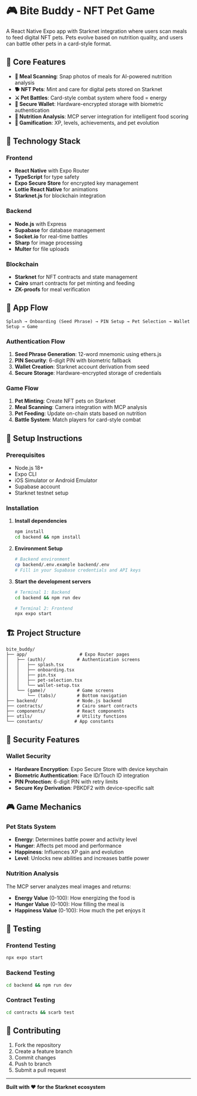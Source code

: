 # 🎮 Bite Buddy - NFT Pet Game

A React Native Expo app with Starknet integration where users scan meals to feed digital NFT pets. Pets evolve based on nutrition quality, and users can battle other pets in a card-style format.

## 🌟 Core Features

- **📱 Meal Scanning**: Snap photos of meals for AI-powered nutrition analysis
- **🐕 NFT Pets**: Mint and care for digital pets stored on Starknet
- **⚔️ Pet Battles**: Card-style combat system where food = energy
- **🔐 Secure Wallet**: Hardware-encrypted storage with biometric authentication
- **🥗 Nutrition Analysis**: MCP server integration for intelligent food scoring
- **🎯 Gamification**: XP, levels, achievements, and pet evolution

## 🚀 Technology Stack

### Frontend
- **React Native** with Expo Router
- **TypeScript** for type safety
- **Expo Secure Store** for encrypted key management
- **Lottie React Native** for animations
- **Starknet.js** for blockchain integration

### Backend
- **Node.js** with Express
- **Supabase** for database management
- **Socket.io** for real-time battles
- **Sharp** for image processing
- **Multer** for file uploads

### Blockchain
- **Starknet** for NFT contracts and state management
- **Cairo** smart contracts for pet minting and feeding
- **ZK-proofs** for meal verification

## 📱 App Flow

```
Splash → Onboarding (Seed Phrase) → PIN Setup → Pet Selection → Wallet Setup → Game
```

### Authentication Flow
1. **Seed Phrase Generation**: 12-word mnemonic using ethers.js
2. **PIN Security**: 6-digit PIN with biometric fallback
3. **Wallet Creation**: Starknet account derivation from seed
4. **Secure Storage**: Hardware-encrypted storage of credentials

### Game Flow
1. **Pet Minting**: Create NFT pets on Starknet
2. **Meal Scanning**: Camera integration with MCP analysis
3. **Pet Feeding**: Update on-chain stats based on nutrition
4. **Battle System**: Match players for card-style combat

## 🔧 Setup Instructions

### Prerequisites
- Node.js 18+
- Expo CLI
- iOS Simulator or Android Emulator
- Supabase account
- Starknet testnet setup

### Installation

1. **Install dependencies**
   ```bash
   npm install
   cd backend && npm install
   ```

2. **Environment Setup**
   ```bash
   # Backend environment
   cp backend/.env.example backend/.env
   # Fill in your Supabase credentials and API keys
   ```

3. **Start the development servers**
   ```bash
   # Terminal 1: Backend
   cd backend && npm run dev
   
   # Terminal 2: Frontend
   npx expo start
   ```

## 🏗️ Project Structure

```
bite_buddy/
├── app/                    # Expo Router pages
│   ├── (auth)/            # Authentication screens
│   │   ├── splash.tsx
│   │   ├── onboarding.tsx
│   │   ├── pin.tsx
│   │   ├── pet-selection.tsx
│   │   └── wallet-setup.tsx
│   └── (game)/            # Game screens
│       └── (tabs)/        # Bottom navigation
├── backend/               # Node.js backend
├── contracts/             # Cairo smart contracts
├── components/            # React components
├── utils/                 # Utility functions
└── constants/            # App constants
```

## 🔐 Security Features

### Wallet Security
- **Hardware Encryption**: Expo Secure Store with device keychain
- **Biometric Authentication**: Face ID/Touch ID integration
- **PIN Protection**: 6-digit PIN with retry limits
- **Secure Key Derivation**: PBKDF2 with device-specific salt

## 🎮 Game Mechanics

### Pet Stats System
- **Energy**: Determines battle power and activity level
- **Hunger**: Affects pet mood and performance
- **Happiness**: Influences XP gain and evolution
- **Level**: Unlocks new abilities and increases battle power

### Nutrition Analysis
The MCP server analyzes meal images and returns:
- **Energy Value** (0-100): How energizing the food is
- **Hunger Value** (0-100): How filling the meal is
- **Happiness Value** (0-100): How much the pet enjoys it

## 🧪 Testing

### Frontend Testing
```bash
npx expo start
```

### Backend Testing
```bash
cd backend && npm run dev
```

### Contract Testing
```bash
cd contracts && scarb test
```

## 🤝 Contributing

1. Fork the repository
2. Create a feature branch
3. Commit changes
4. Push to branch
5. Submit a pull request

---

**Built with ❤️ for the Starknet ecosystem**
